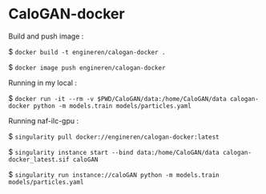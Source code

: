 # CaloGAN-docker

Build and push image :

$ `docker build -t engineren/calogan-docker .`

$ `docker image push engineren/calogan-docker`


Running in my local : 

$ `docker run -it --rm -v $PWD/CaloGAN/data:/home/CaloGAN/data calogan-docker python -m models.train models/particles.yaml`


Running naf-ilc-gpu :

$ `singularity pull docker://engineren/calogan-docker:latest`

$ `singularity instance start --bind data:/home/CaloGAN/data calogan-docker_latest.sif caloGAN`

$ `singularity run instance://caloGAN python -m models.train models/particles.yaml`



